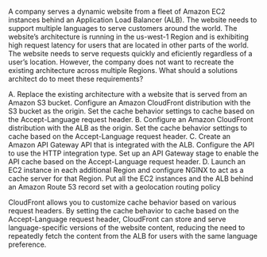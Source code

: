 A company serves a dynamic website from a ­fleet of Amazon EC2 instances behind an Application Load Balancer (ALB). The website needs to support multiple languages to serve customers around the world. The website’s architecture is running in the us-west-1 Region and is exhibiting high request latency for users that are located in other parts of the world. The website needs to serve requests quickly and eficiently regardless of a user’s location. However, the company does not want to recreate the existing architecture across multiple Regions. What should a solutions architect do to meet these requirements? 

A. Replace the existing architecture with a website that is served from an Amazon S3 bucket. Configure an Amazon CloudFront distribution with the S3 bucket as the origin. Set the cache behavior settings to cache based on the Accept-Language request header. 
B. Configure an Amazon CloudFront distribution with the ALB as the origin. Set the cache behavior settings to cache based on the Accept-Language request header. 
C. Create an Amazon API Gateway API that is integrated with the ALB. Configure the API to use the HTTP integration type. Set up an API Gateway stage to enable the API cache based on the Accept-Language request header. 
D. Launch an EC2 instance in each additional Region and configure NGINX to act as a cache server for that Region. Put all the EC2 instances and the ALB behind an Amazon Route 53 record set with a geolocation routing policy

CloudFront allows you to customize cache behavior based on various request headers. By setting the cache behavior to cache based on the Accept-Language request header, CloudFront can store and serve language-specific versions of the website content, reducing the need to repeatedly fetch the content from the ALB for users with the same language preference.